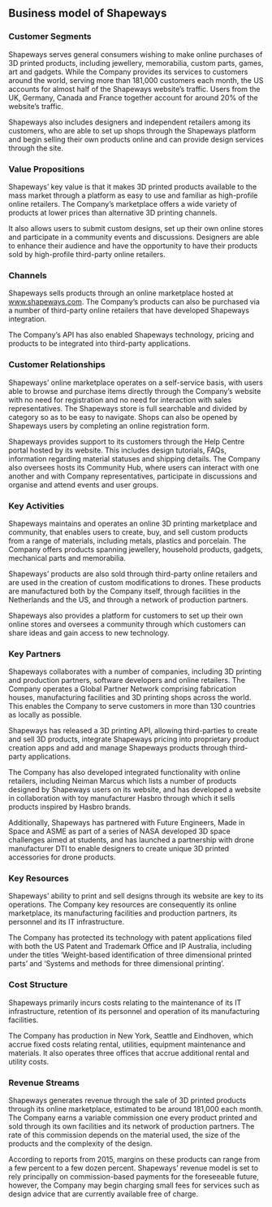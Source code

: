 Business model of Shapeways
---------------------------

 ### Customer Segments

 Shapeways serves general consumers wishing to make online purchases of 3D printed products, including jewellery, memorabilia, custom parts, games, art and gadgets. While the Company provides its services to customers around the world, serving more than 181,000 customers each month, the US accounts for almost half of the Shapeways website’s traffic. Users from the UK, Germany, Canada and France together account for around 20% of the website’s traffic.

 Shapeways also includes designers and independent retailers among its customers, who are able to set up shops through the Shapeways platform and begin selling their own products online and can provide design services through the site.

 ### Value Propositions

 Shapeways’ key value is that it makes 3D printed products available to the mass market through a platform as easy to use and familiar as high-profile online retailers. The Company’s marketplace offers a wide variety of products at lower prices than alternative 3D printing channels.

 It also allows users to submit custom designs, set up their own online stores and participate in a community events and discussions. Designers are able to enhance their audience and have the opportunity to have their products sold by high-profile third-party online retailers.

 ### Channels

 Shapeways sells products through an online marketplace hosted at www.shapeways.com. The Company’s products can also be purchased via a number of third-party online retailers that have developed Shapeways integration.

 The Company’s API has also enabled Shapeways technology, pricing and products to be integrated into third-party applications.

 ### Customer Relationships

 Shapeways’ online marketplace operates on a self-service basis, with users able to browse and purchase items directly through the Company’s website with no need for registration and no need for interaction with sales representatives. The Shapeways store is full searchable and divided by category so as to be easy to navigate. Shops can also be opened by Shapeways users by completing an online registration form.

 Shapeways provides support to its customers through the Help Centre portal hosted by its website. This includes design tutorials, FAQs, information regarding material statuses and shipping details. The Company also oversees hosts its Community Hub, where users can interact with one another and with Company representatives, participate in discussions and organise and attend events and user groups.

 ### Key Activities

 Shapeways maintains and operates an online 3D printing marketplace and community, that enables users to create, buy, and sell custom products from a range of materials, including metals, plastics and porcelain. The Company offers products spanning jewellery, household products, gadgets, mechanical parts and memorabilia.

 Shapeways’ products are also sold through third-party online retailers and are used in the creation of custom modifications to drones. These products are manufactured both by the Company itself, through facilities in the Netherlands and the US, and through a network of production partners.

 Shapeways also provides a platform for customers to set up their own online stores and oversees a community through which customers can share ideas and gain access to new technology.

 ### Key Partners

 Shapeways collaborates with a number of companies, including 3D printing and production partners, software developers and online retailers. The Company operates a Global Partner Network comprising fabrication houses, manufacturing facilities and 3D printing shops across the world. This enables the Company to serve customers in more than 130 countries as locally as possible.

 Shapeways has released a 3D printing API, allowing third-parties to create and sell 3D products, integrate Shapeways pricing into proprietary product creation apps and add and manage Shapeways products through third-party applications.

 The Company has also developed integrated functionality with online retailers, including Neiman Marcus which lists a number of products designed by Shapeways users on its website, and has developed a website in collaboration with toy manufacturer Hasbro through which it sells products inspired by Hasbro brands.

 Additionally, Shapeways has partnered with Future Engineers, Made in Space and ASME as part of a series of NASA developed 3D space challenges aimed at students, and has launched a partnership with drone manufacturer DTI to enable designers to create unique 3D printed accessories for drone products.

 ### Key Resources

 Shapeways’ ability to print and sell designs through its website are key to its operations. The Company key resources are consequently its online marketplace, its manufacturing facilities and production partners, its personnel and its IT infrastructure.

 The Company has protected its technology with patent applications filed with both the US Patent and Trademark Office and IP Australia, including under the titles ‘Weight-based identification of three dimensional printed parts’ and ‘Systems and methods for three dimensional printing’.

 ### Cost Structure

 Shapeways primarily incurs costs relating to the maintenance of its IT infrastructure, retention of its personnel and operation of its manufacturing facilities.

 The Company has production in New York, Seattle and Eindhoven, which accrue fixed costs relating rental, utilities, equipment maintenance and materials. It also operates three offices that accrue additional rental and utility costs.

 ### Revenue Streams

 Shapeways generates revenue through the sale of 3D printed products through its online marketplace, estimated to be around 181,000 each month. The Company earns a variable commission one every product printed and sold through its own facilities and its network of production partners. The rate of this commission depends on the material used, the size of the products and the complexity of the design.

 According to reports from 2015, margins on these products can range from a few percent to a few dozen percent. Shapeways’ revenue model is set to rely principally on commission-based payments for the foreseeable future, however, the Company may begin charging small fees for services such as design advice that are currently available free of charge.
